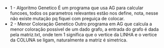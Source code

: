 + 1 - Algoritmo Genetico
É um programa que usa AG para calcular funcoes, todos os parametros relevantes estão nos define, nota, nesse não existe mutação pq fiquei com preguiça de colocar.
+ 2 - Menor Coloração Genetico
Outro programa em AG que calcula a menor coloração possivel de um dado grafo, a entrada do grafo é dada pela matriz.txt, onde tem 1 significa que o vertice da LINHA
e o vertice da COLUNA se ligam, naturalmente a matriz é simetrica.
